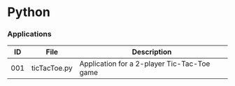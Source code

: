 # Python
### Applications
|ID     |File            |Description                                       |
|-------|----------------|--------------------------------------------------|
|001    |ticTacToe.py    |Application for a 2-player Tic-Tac-Toe game       |